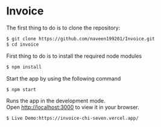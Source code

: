 # Invoice

The first thing to do is to clone the repository:
```sh
$ git clone https://github.com/naveen199201/Invoice.git
$ cd invoice
```
First thing to do is to install the required node modules
```sh
$ npm install
```
Start the app by using the following command
```sh
$ npm start
```
Runs the app in the development mode.\
Open [http://localhost:3000](http://localhost:3000) to view it in your browser.

```sh
$ Live Demo:https://invoice-chi-seven.vercel.app/
```
